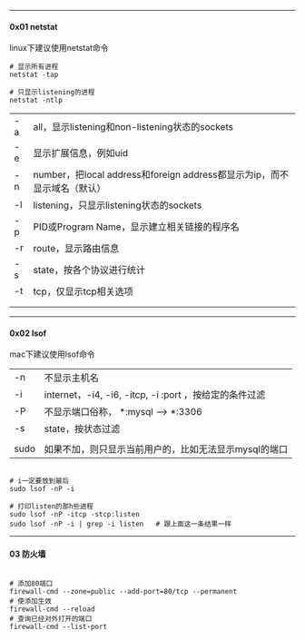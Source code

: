 -----

#### 0x01 netstat

linux下建议使用netstat命令



```shell
# 显示所有进程
netstat -tap

# 只显示listening的进程
netstat -ntlp

```



|      |                                                              |
| ---- | ------------------------------------------------------------ |
| -a   | all，显示listening和non-listening状态的sockets               |
| -e   | 显示扩展信息，例如uid                                        |
| -n   | number，把local address和foreign address都显示为ip，而不显示域名（默认） |
| -l   | listening，只显示listening状态的sockets                      |
| -p   | PID或Program Name，显示建立相关链接的程序名                  |
| -r   | route，显示路由信息                                          |
| -s   | state，按各个协议进行统计                                    |
| -t   | tcp，仅显示tcp相关选项                                       |
|      |                                                              |
|      |                                                              |





----

#### 0x02 lsof

mac下建议使用lsof命令



|      |                                                        |
| ---- | ------------------------------------------------------ |
| -n   | 不显示主机名                                           |
| -i   | internet，-i4, -i6, -itcp, -i :port ，按给定的条件过滤 |
| -P   | 不显示端口俗称， *:mysql --> *:3306                    |
| -s   | state，按状态过滤                                      |
|      |                                                        |
| sudo | 如果不加，则只显示当前用户的，比如无法显示mysql的端口  |



```shell

# i一定要放到最后
sudo lsof -nP -i

# 打印listen的那h些进程
sudo lsof -nP -itcp -stcp:listen
sudo lsof -nP -i | grep -i listen	# 跟上面这一条结果一样
```



---

#### 03 防火墙



```shell

# 添加80端口
firewall-cmd --zone=public --add-port=80/tcp --permanent
# 使添加生效
firewall-cmd --reload
# 查询已经对外打开的端口
firewall-cmd --list-port
```







